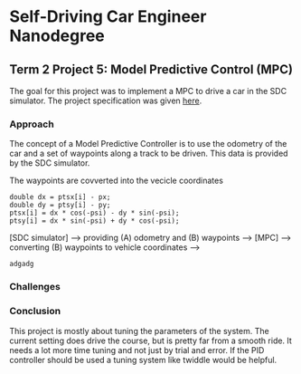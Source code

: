 # Self-Driving Car Engineer Nanodegree

## Term 2 Project 5: Model Predictive Control (MPC)

The goal for this project was to implement a MPC to drive a car in the SDC simulator. The project specification was given [here](https://review.udacity.com/#!/rubrics/896/view).

### Approach

The concept of a Model Predictive Controller is to use the odometry of the car and a set of waypoints along a track to be driven. This data is provided by the SDC simulator.




The waypoints are covverted into the vecicle coordinates
```
double dx = ptsx[i] - px;
double dy = ptsy[i] - py;
ptsx[i] = dx * cos(-psi) - dy * sin(-psi);
ptsy[i] = dx * sin(-psi) + dy * cos(-psi);
```




[SDC simulator] --> providing (A) odometry and (B) waypoints --> [MPC] --> converting (B) waypoints to vehicle coordinates -->



```
adgadg
```


### Challenges



### Conclusion

This project is mostly about tuning the parameters of the system. The current setting does drive the course, but is pretty far from a smooth ride. It needs a lot more time tuning and not just by trial and error. If the PID controller should be used a tuning system like twiddle would be helpful.

